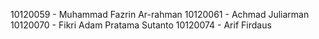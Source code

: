 10120059 - Muhammad Fazrin Ar-rahman
10120061 - Achmad Juliarman
10120070 - Fikri Adam Pratama Sutanto
10120074 - Arif Firdaus
